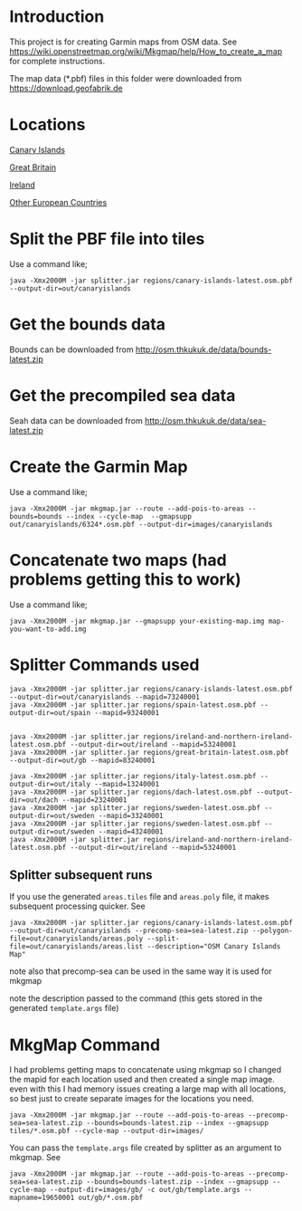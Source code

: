 # Introduction

This project is for creating Garmin maps from OSM data. See <https://wiki.openstreetmap.org/wiki/Mkgmap/help/How_to_create_a_map> for complete instructions.

The map data (*.pbf) files in this folder were downloaded from <https://download.geofabrik.de>

# Locations

[Canary Islands](https://download.geofabrik.de/africa/canary-islands-latest.osm.pbf)

[Great Britain](https://download.geofabrik.de/europe/great-britain-latest.osm.pbf)

[Ireland](https://download.geofabrik.de/europe/ireland-and-northern-ireland-latest.osm.pbf)

[Other European Countries](https://download.geofabrik.de/europe.html)

# Split the PBF file into tiles

Use a command like;

```
java -Xmx2000M -jar splitter.jar regions/canary-islands-latest.osm.pbf --output-dir=out/canaryislands
```

# Get the bounds data

Bounds can be downloaded from <http://osm.thkukuk.de/data/bounds-latest.zip>

# Get the precompiled sea data

Seah data can be downloaded from http://osm.thkukuk.de/data/sea-latest.zip


# Create the Garmin Map

Use a command like;

```
java -Xmx2000M -jar mkgmap.jar --route --add-pois-to-areas --bounds=bounds --index --cycle-map  --gmapsupp out/canaryislands/6324*.osm.pbf --output-dir=images/canaryislands
```

# Concatenate two maps (had problems getting this to work)

Use a command like;

```
java -Xmx2000M -jar mkgmap.jar --gmapsupp your-existing-map.img map-you-want-to-add.img
```

# Splitter Commands used

```
java -Xmx2000M -jar splitter.jar regions/canary-islands-latest.osm.pbf --output-dir=out/canaryislands --mapid=73240001
java -Xmx2000M -jar splitter.jar regions/spain-latest.osm.pbf --output-dir=out/spain --mapid=93240001


java -Xmx2000M -jar splitter.jar regions/ireland-and-northern-ireland-latest.osm.pbf --output-dir=out/ireland --mapid=53240001
java -Xmx2000M -jar splitter.jar regions/great-britain-latest.osm.pbf --output-dir=out/gb --mapid=83240001

java -Xmx2000M -jar splitter.jar regions/italy-latest.osm.pbf --output-dir=out/italy --mapid=13240001
java -Xmx2000M -jar splitter.jar regions/dach-latest.osm.pbf --output-dir=out/dach --mapid=23240001
java -Xmx2000M -jar splitter.jar regions/sweden-latest.osm.pbf --output-dir=out/sweden --mapid=33240001
java -Xmx2000M -jar splitter.jar regions/sweden-latest.osm.pbf --output-dir=out/sweden --mapid=43240001
java -Xmx2000M -jar splitter.jar regions/ireland-and-northern-ireland-latest.osm.pbf --output-dir=out/ireland --mapid=53240001
```

## Splitter subsequent runs

If you use the generated `areas.tiles` file and `areas.poly` file, it makes subsequent processing quicker. See

```
java -Xmx2000M -jar splitter.jar regions/canary-islands-latest.osm.pbf --output-dir=out/canaryislands --precomp-sea=sea-latest.zip --polygon-file=out/canaryislands/areas.poly --split-file=out/canaryislands/areas.list --description="OSM Canary Islands Map"
```

note also that precomp-sea can be used in the same way it is used for mkgmap

note the description passed to the command (this gets stored in the generated `template.args` file)
# MkgMap Command

I had problems getting maps to concatenate using mkgmap so I changed the mapid for each location used and then created a single map image.  even with this I had memory issues creating a large map with all locations, so best just to create separate images for the locations you need.

```
java -Xmx2000M -jar mkgmap.jar --route --add-pois-to-areas --precomp-sea=sea-latest.zip --bounds=bounds-latest.zip --index --gmapsupp tiles/*.osm.pbf --cycle-map --output-dir=images/
```

You can pass the `template.args` file created by splitter as an argument to mkgmap. See

```
java -Xmx2000M -jar mkgmap.jar --route --add-pois-to-areas --precomp-sea=sea-latest.zip --bounds=bounds-latest.zip --index --gmapsupp --cycle-map --output-dir=images/gb/ -c out/gb/template.args --mapname=19650001 out/gb/*.osm.pbf
```